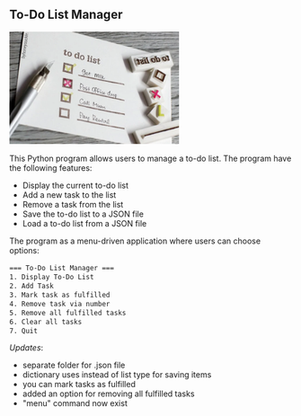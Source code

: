 ## To-Do List Manager

<img src="img/splash.png" style="height: 200px">

This Python program allows users to manage a to-do list. 
The program have the following features:

- Display the current to-do list
- Add a new task to the list
- Remove a task from the list
- Save the to-do list to a JSON file
- Load a to-do list from a JSON file

The program as a menu-driven application where users can choose options:

```
=== To-Do List Manager ===
1. Display To-Do List
2. Add Task
3. Mark task as fulfilled
4. Remove task via number
5. Remove all fulfilled tasks
6. Clear all tasks
7. Quit
```

*Updates*:

- separate folder for .json file
- dictionary uses instead of list type for saving items
- you can mark tasks as fulfilled
- added an option for removing all fulfilled tasks
- "menu" command now exist
